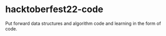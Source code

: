 # hacktoberfest22-code
Put forward data structures and algorithm code and learning in the form of code.
